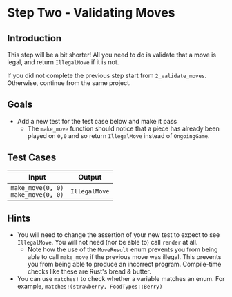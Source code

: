 # Step Two - Validating Moves

## Introduction

This step will be a bit shorter! All you need to do is validate that a move is legal, and return `IllegalMove` if it is not.

If you did not complete the previous step start from `2_validate_moves`. Otherwise, continue from the same project.

## Goals

* Add a new test for the test case below and make it pass
  * The `make_move` function should notice that a piece has already been played on `0,0` and so return `IllegalMove` instead of `OngoingGame`.

## Test Cases

| Input | Output   |
|-------|----------|
| `make_move(0, 0)`<br/>`make_move(0, 0)`      | `IllegalMove` |

## Hints

* You will need to change the assertion of your new test to expect to see `IllegalMove`. You will not need (nor be able to) call `render` at all.
  * Note how the use of the `MoveResult` enum prevents you from being able to call `make_move` if the previous move was illegal. This prevents you from being able to produce an incorrect program. Compile-time checks like these are Rust's bread & butter. 
* You can use `matches!` to check whether a variable matches an enum. For example, `matches!(strawberry, FoodTypes::Berry)`
